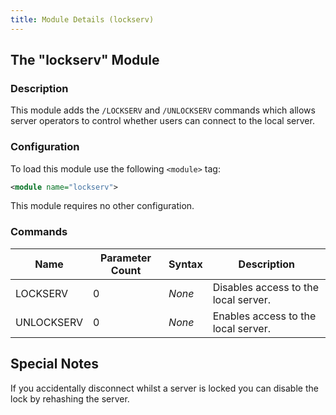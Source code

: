 ```yaml
---
title: Module Details (lockserv)
---
```


## The "lockserv" Module

### Description

This module adds the `/LOCKSERV` and `/UNLOCKSERV` commands which allows server operators to control whether users can connect to the local server.

### Configuration

To load this module use the following `<module>` tag:

```xml
<module name="lockserv">
```

This module requires no other configuration.

### Commands

Name       | Parameter Count | Syntax | Description
---------- | --------------- | ------ | -----------
LOCKSERV   | 0               | *None* | Disables access to the local server.
UNLOCKSERV | 0               | *None* | Enables access to the local server.

## Special Notes

If you accidentally disconnect whilst a server is locked you can disable the lock by rehashing the server.
